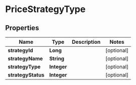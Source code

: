 

# PriceStrategyType


## Properties

Name | Type | Description | Notes
------------ | ------------- | ------------- | -------------
**strategyId** | **Long** |  |  [optional]
**strategyName** | **String** |  |  [optional]
**strategyType** | **Integer** |  |  [optional]
**strategyStatus** | **Integer** |  |  [optional]



